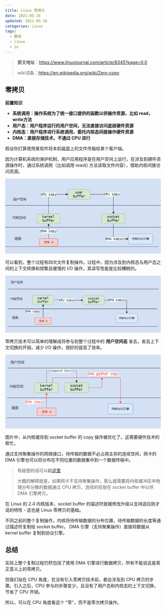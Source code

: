 ```yaml
---
title: Linux 零拷贝
date: 2021-05-16
updated: 2021-05-16
categories: Linux
tags:
  - 翻译
  - linux
  - io
---
```


> **原文地址**：https://www.linuxjournal.com/article/6345?page=0,0
>
> wiki词条：https://en.wikipedia.org/wiki/Zero-copy

<!--more-->

## 零拷贝



**前置知识**

- **系统调用：操作系统为了统一接口提供的函数以供操作资源，比如 read，write方法**
- **用户态：用户程序运行的用户空间，无法直接访问底层硬件资源**
- **内核态：用户程序进行系统调用，委托内核态间接操作硬件资源**
- **DMA：直接存储技术，不通过 CPU 进行**

 

假设你打算使用某软件将本机磁盘上的文件传输给某个客户端。

因为计算机系统的保护机制，用户应用程序是在用户空间上运行，在涉及到硬件资源操作时，通过系统调用（比如调用 read() 方法读取文件内容），借助内核间接访问资源。

![image-20210925123537658](Linux-Zero-Copy/image-20210925123537658.png)

可以看到，整个过程有四次文件复制操作。过程中，因为涉及到内核态与用户态之间的上下文转换和频繁且缓慢的 I/O 操作，其读写性能是比较糟糕的。

 

![image-20210925123558017](Linux-Zero-Copy/image-20210925123558017.png)

零拷贝技术可以简单的理解成将参与到整个过程中的 **用户空间态** 省去，省去上下文切换的开销，减少 I/O 操作，很好的提高了效率。



![image-20210925123623123](Linux-Zero-Copy/image-20210925123623123.png)

图片中，从内核缓存到 socket buffer 的 copy 操作被优化了。这需要硬件技术的帮忙。

 通过支持聚集操作的网络接口，待传输的数据不必占用主存的连续空间，网卡的 DMA 引擎也可以将分布在不同位置的数据集中到一个数据传输中。



> 有疑惑的话可以戳[这里](https://stackoverflow.com/questions/9770125/zero-copy-with-and-without-scatter-gather-operations)
>
> 大概的解释就是，如果网卡不支持聚集操作，那么就需要将内核缓冲区中物理分布分散的数据通过 CPU 拷贝，连续的存放在 socket buffer 中以供 DMA 引擎拷贝。

 

在 Linux 的 2.4 内核版本，socket buffer 的描述符就被修改升级以支持适应刚才说的特性 - 这也是 Linux 零拷贝的基础。

 

不同之前的整个复制操作，内核将待传输数据的分布位置，待传输数据的长度等通过描述符复制给 socket buffer。 DMA 引擎（支持聚集操作）直接将数据从 kernel buffer 复制到协议引擎。

 

## 总结

实际上整个复制过程仍然包括了使用 DMA 引擎进行数据拷贝，所有不能说这是真正意义上的零拷贝。

 

但我们站在 CPU 角度，在没有引入零拷贝技术前，都会涉及到 CPU 拷贝的步骤。引入之后，CPU 参与的步骤变少，且没有了用户态和内核态的上下文切换，节省了 CPU 开销。

 

所以，可以在 CPU 角度看这个 "零"，而不是零次拷贝操作。